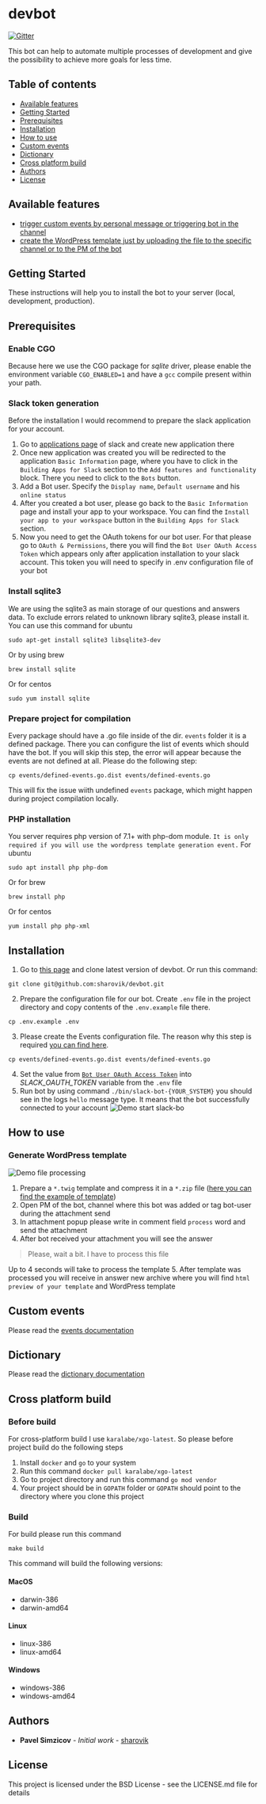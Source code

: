 # devbot
[![Gitter](https://badges.gitter.im/devbot-tool/community.svg)](https://gitter.im/devbot-tool/community?utm_source=badge&utm_medium=badge&utm_campaign=pr-badge)

This bot can help to automate multiple processes of development and give the possibility to achieve more goals for less time.

## Table of contents
- [Available features](#generate-wordpress-template)
- [Getting Started](#getting-started)
- [Prerequisites](#prerequisites)
- [Installation](#installation)
- [How to use](#how-to-use)
- [Custom events](#custom-events)
- [Dictionary](#dictionary)
- [Cross platform build](#cross-platform-build)
- [Authors](#authors)
- [License](#license)

## Available features
* [trigger custom events by personal message or triggering bot in the channel](documentation/events.md)
* [create the WordPress template just by uploading the file to the specific channel or to the PM of the bot](#generate-wordpress-template)

## Getting Started

These instructions will help you to install the bot to your server (local, development, production).

## Prerequisites

### Enable CGO
Because here we use the CGO package for *sqlite* driver, please enable the environment variable `CGO_ENABLED=1` and have a `gcc` compile present within your path.

### Slack token generation
Before the installation I would recommend to prepare the slack application for your account. 
1. Go to [applications page](https://api.slack.com/apps?new_app=1) of slack and create new application there
2. Once new application was created you will be redirected to the application `Basic Information` page, where you have to click in the `Building Apps for Slack` section to the `Add features and functionality` block. There you need to click to the `Bots` button.
3. Add a Bot user. Specify the `Display name`, `Default username` and his `online status`
4. After you created a bot user, please go back to the `Basic Information` page and install your app to your workspace. You can find the `Install your app to your workspace` button in the `Building Apps for Slack` section.
5. Now you need to get the OAuth tokens for our bot user. For that please go to `OAuth & Permissions`, there you will find the `Bot User OAuth Access Token` which appears only after application installation to your slack account. This token you will need to specify in .env configuration file of your bot

### Install sqlite3
We are using the sqlite3 as main storage of our questions and answers data. To exclude errors related to unknown library sqlite3, please install it.
You can use this command for ubuntu
```
sudo apt-get install sqlite3 libsqlite3-dev
```
Or by using brew
```
brew install sqlite
```
Or for centos
```
sudo yum install sqlite
```

### Prepare project for compilation
Every package should have a .go file inside of the dir. `events` folder it is a defined package. There you can configure the list of events which should have the bot. If you will skip this step, the error will appear because the events are not defined at all. Please do the following step:
```
cp events/defined-events.go.dist events/defined-events.go
```
This will fix the issue wiith undefined `events` package, which might happen during project compilation locally.

### PHP installation
You server requires php version of 7.1+ with php-dom module. `It is only required if you will use the wordpress template generation event.`
For ubuntu
```
sudo apt install php php-dom
```
Or for brew
```
brew install php
```
Or for centos
```
yum install php php-xml
```
## Installation

1. Go to [this page](https://github.com/sharovik/devbot) and clone latest version of devbot. Or run this command:
``` 
git clone git@github.com:sharovik/devbot.git
```
2. Prepare the configuration file for our bot. Create `.env` file in the project directory and copy contents of the `.env.example` file there.
```
cp .env.example .env
```
3. Please create the Events configuration file. The reason why this step is required [you can find here](#prepare-project-for-compilation).
``` 
cp events/defined-events.go.dist events/defined-events.go
```
4. Set the value from [`Bot User OAuth Access Token`](#slack-token-generation) into *SLACK_OAUTH_TOKEN* variable from the `.env` file
5. Run bot by using command `./bin/slack-bot-{YOUR_SYSTEM}` you should see in the logs `hello` message type. It means that the bot successfully connected to your account
![Demo start slack-bo](documentation/images/start-slack-bot.gif)

## How to use

### Generate WordPress template
![Demo file processing](documentation/images/demo-file-processing.gif)
1. Prepare a `*.twig` template and compress it in a `*.zip` file ([here you can find the example of template](https://github.com/sharovik/themer)) 
2. Open PM of the bot, channel where this bot was added or tag bot-user during the attachment send
3. In attachment popup please write in comment field `process` word and send the attachment
4. After bot received your attachment you will see the answer
 >Please, wait a bit. I have to process this file
 
 Up to 4 seconds will take to process the template
5. After template was processed you will receive in answer new archive where you will find `html preview of your template` and WordPress template

## Custom events
Please read the [events documentation](documentation/events.md)

## Dictionary
Please read the [dictionary documentation](documentation/dictionary.md)

## Cross platform build

### Before build
For cross-platform build I use `karalabe/xgo-latest`. So please before project build do the following steps
1. Install `docker` and `go` to your system
2. Run this command `docker pull karalabe/xgo-latest`
3. Go to project directory and run this command `go mod vendor`
4. Your project should be in `GOPATH` folder or `GOPATH` should point to the directory where you clone this project

### Build
For build please run this command
``` 
make build
```
This command will build the following versions:
#### MacOS
- darwin-386
- darwin-amd64
#### Linux
- linux-386
- linux-amd64
#### Windows
- windows-386
- windows-amd64

## Authors

* **Pavel Simzicov** - *Initial work* - [sharovik](https://github.com/sharovik)

## License
This project is licensed under the BSD License - see the LICENSE.md file for details
